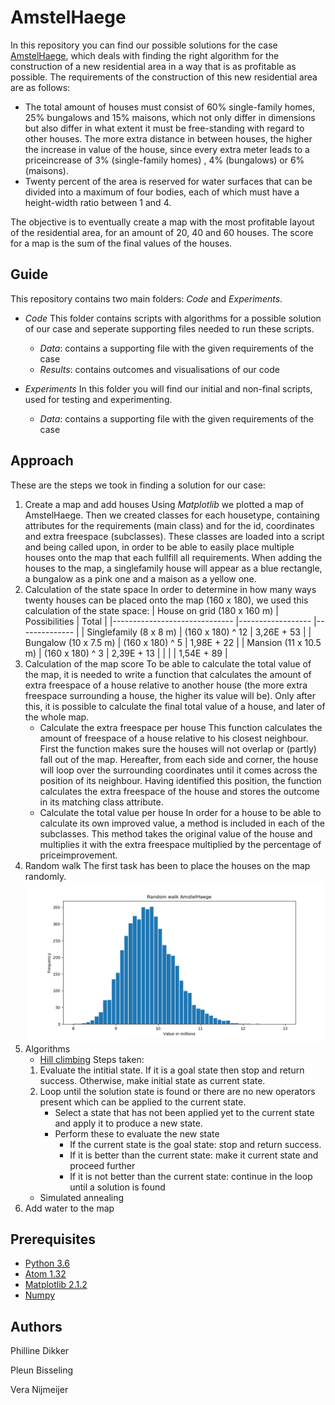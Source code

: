 # AmstelHaege
In this repository you can find our possible solutions for the case [AmstelHaege](http://heuristieken.nl/wiki/index.php?title=Amstelhaege), which deals with finding the right algorithm for the construction of a new residential area in a way that is as profitable as possible.
The requirements of the construction of this new residential area are as follows:
* The total amount of houses must consist of 60% single-family homes, 25% bungalows and 15% maisons, which not only differ in dimensions but also differ in what extent it must be free-standing with regard to other houses. The more extra distance in between houses, the higher the increase in value of the house, since every extra meter leads to a priceincrease of 3% (single-family homes) , 4% (bungalows) or 6% (maisons).
* Twenty percent of the area is reserved for water surfaces that can be divided into a maximum of four bodies, each of which must have a height-width ratio between 1 and 4.

The objective is to eventually create a map with the most profitable layout of the residential area, for an amount of 20, 40 and 60 houses. The score for a map is the sum of the final values of the houses.

## Guide
This repository contains two main folders: *Code* and *Experiments*.
* *Code*
	This folder contains scripts with algorithms for a possible solution of our case and seperate supporting files needed to run these scripts.
	* *Data*: contains a supporting file with the given requirements of the case
	* *Results*: contains outcomes and visualisations of our code

* *Experiments*
	In this folder you will find our initial and non-final scripts, used for testing and experimenting.
	* *Data*: contains a supporting file with the given requirements of the case

## Approach
These are the steps we took in finding a solution for our case:
1. Create a map and add houses
	Using *Matplotlib* we plotted a map of AmstelHaege. Then we created classes for each housetype, containing attributes for the requirements (main class) and for the id, coordinates and extra freespace (subclasses). These classes are loaded into a script and being called upon, in order to be able to easily place multiple houses onto the map that each fullfill all requirements. When adding the houses to the map, a singlefamily house will appear as a blue rectangle, a bungalow as a pink one and a maison as a yellow one.
2. Calculation of the state space
	In order to determine in how many ways twenty houses can be placed onto the map (160 x 180), we used this calculation of the state space:
| House on grid (180 x 160 m)	| Possibilities		| Total 		|
|------------------------------	|------------------	|--------------	|
| Singlefamily (8 x 8 m)		| (160 x 180) ^ 12	| 3,26E + 53    |
| Bungalow (10 x 7.5 m)   		| (160 x 180) ^ 5	| 1,98E + 22  	|
| Mansion (11 x 10.5 m)  		| (160 x 180) ^ 3	| 2,39E + 13   	|
|								|					| 1,54E + 89	|			
3. Calculation of the map score
	To be able to calculate the total value of the map, it is needed to write a function that calculates the amount of extra freespace of a house relative to another house (the more extra freespace surrounding a house, the higher its value will be). Only after this, it is possible to calculate the final total value of a house, and later of the whole map.
	* Calculate the extra freespace per house
	This function calculates the amount of freespace of a house relative to his closest neighbour. First the function makes sure the houses will not overlap or (partly) fall out of the map. Hereafter, from each side and corner, the house will loop over the surrounding coordinates until it comes across the position of its neighbour. Having identified this position, the function calculates the extra freespace of the house and stores the outcome in its matching class attribute.
	* Calculate the total value per house
	In order for a house to be able to calculate its own improved value, a method is included in each of the subclasses. This method takes the original value of the house and multiplies it with the extra freespace multiplied by the percentage of priceimprovement.
4. Random walk
	The first task has been to place the houses on the map randomly.
	![Random walk](https://github.com/pleunbis/Heuristieken/blob/master/Code/Results/randomwalk.png)
5. Algorithms
	* [Hill climbing](https://www.geeksforgeeks.org/introduction-hill-climbing-artificial-intelligence/)
	Steps taken:
	1. Evaluate the intitial state. If it is a goal state then stop and return success. Otherwise, make initial state as current state.
	2. Loop until the solution state is found or there are no new operators present which can be applied to the current state.
		* Select a state that has not been applied yet to the current state and apply it to produce a new state.
		* Perform these to evaluate the new state
			* If the current state is the goal state: stop and return success.
			* If it is better than the current state: make it current state and proceed further
			* If it is not better than the current state: continue in the loop until a solution is found
	* Simulated annealing
6. Add water to the map

## Prerequisites
* [Python 3.6](https://www.python.org/downloads/)
* [Atom 1.32](https://atom.io/)
* [Matplotlib 2.1.2](https://matplotlib.org/2.1.2/users/installing.html)
* [Numpy](https://scipy.org/install.html)

## Authors
Philline Dikker

Pleun Bisseling

Vera Nijmeijer

